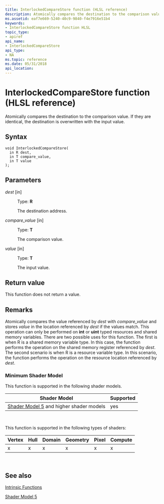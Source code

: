 ```yaml
---
title: InterlockedCompareStore function (HLSL reference)
description: Atomically compares the destination to the comparison value. If they are identical, the destination is overwritten with the input value.
ms.assetid: eaf7e669-5240-40c9-9840-f4e7916e51b4
keywords:
- InterlockedCompareStore function HLSL
topic_type:
- apiref
api_name:
- InterlockedCompareStore
api_type:
- NA
ms.topic: reference
ms.date: 05/31/2018
api_location: 
---
```


# InterlockedCompareStore function (HLSL reference)

Atomically compares the destination to the comparison value. If they are identical, the destination is overwritten with the input value.

## Syntax

``` syntax
void InterlockedCompareStore(
  in R dest,
  in T compare_value,
  in T value
);
```

## Parameters

<dl> <dt>

*dest* \[in\]
</dt> <dd>

Type: **R**

The destination address.

</dd> <dt>

*compare\_value* \[in\]
</dt> <dd>

Type: **T**

The comparison value.

</dd> <dt>

*value* \[in\]
</dt> <dd>

Type: **T**

The input value.

</dd> </dl>

## Return value

This function does not return a value.

## Remarks

Atomically compares the value referenced by *dest* with *compare\_value* and stores *value* in the location referenced by *dest* if the values match. This operation can only be performed on **int** or **uint** typed resources and shared memory variables. There are two possible uses for this function. The first is when R is a shared memory variable type. In this case, the function performs the operation on the shared memory register referenced by *dest*. The second scenario is when R is a resource variable type. In this scenario, the function performs the operation on the resource location referenced by *dest*.

### Minimum Shader Model

This function is supported in the following shader models.



| Shader Model                                                                | Supported |
|-----------------------------------------------------------------------------|-----------|
| [Shader Model 5](d3d11-graphics-reference-sm5.md) and higher shader models | yes       |



 

This function is supported in the following types of shaders:



| Vertex | Hull | Domain | Geometry | Pixel | Compute |
|--------|------|--------|----------|-------|---------|
|  x     | x    |  x     |  x       | x     | x       |



 

## See also

<dl> <dt>

[Intrinsic Functions](dx-graphics-hlsl-intrinsic-functions.md)
</dt> <dt>

[Shader Model 5](d3d11-graphics-reference-sm5.md)
</dt> </dl>

 

 




